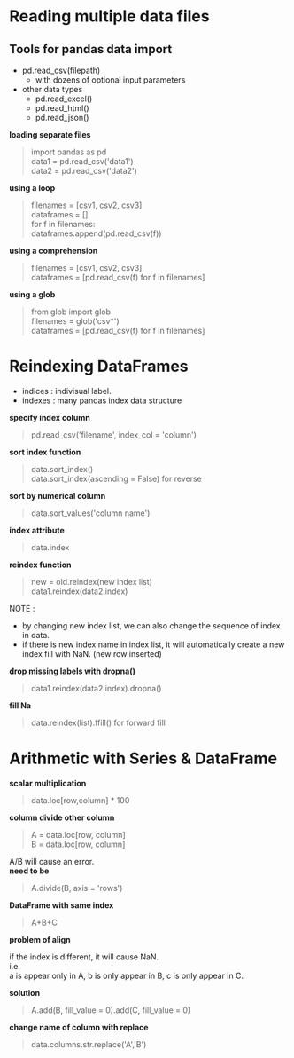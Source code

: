 # Reading multiple data files
## Tools for pandas data import
- pd.read_csv(filepath)
  - with dozens of optional input parameters
- other data types
  - pd.read_excel()
  - pd.read_html()
  - pd.read_json()

__loading separate files__
> import pandas as pd  
> data1 = pd.read_csv('data1')  
> data2 = pd.read_csv('data2')

__using a loop__
> filenames = [csv1, csv2, csv3]  
> dataframes = []  
> for f in filenames:  
> dataframes.append(pd.read_csv(f))

__using a comprehension__
> filenames = [csv1, csv2, csv3]  
> dataframes = [pd.read_csv(f) for f in filenames]

__using a glob__
> from glob import glob  
> filenames = glob('csv*')  
> dataframes = [pd.read_csv(f) for f in filenames]

# Reindexing DataFrames
- indices : indivisual label.
- indexes : many pandas index data structure

__specify index column__
> pd.read_csv('filename', index_col = 'column')

__sort index function__
> data.sort_index()  
> data.sort_index(ascending = False) for reverse

__sort by numerical column__
> data.sort_values('column name')

__index attribute__
> data.index

__reindex function__
> new = old.reindex(new index list)  
> data1.reindex(data2.index)

NOTE : 
- by changing new index list, we can also change the sequence of index in data.  
- if there is new index name in index list, it will automatically create a new index fill with NaN. (new row inserted)

__drop missing labels with dropna()__
> data1.reindex(data2.index).dropna()

__fill Na__
> data.reindex(list).ffill() for forward fill

# Arithmetic with Series & DataFrame

__scalar multiplication__
> data.loc[row,column] * 100

__column divide other column__
> A = data.loc[row, column]  
> B = data.loc[row, column]

A/B will cause an error.  
__need to be__
> A.divide(B, axis = 'rows')

__DataFrame with same index__
> A+B+C

__problem of align__

if the index is different, it will cause NaN.  
i.e.  
a is appear only in A, b is only appear in B, c is only appear in C.

__solution__  
> A.add(B, fill_value = 0).add(C, fill_value = 0)

__change name of column with replace__
> data.columns.str.replace('A','B')